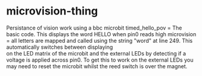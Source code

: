 # microvision-thing
Persistance of vision work using a bbc microbit 
timed_hello_pov = The basic code. This displays the word HELLO when pin0 reads high
microvision = all letters are mapped and called using the string "word" at line 249. This automatically switches between displaying  
on the LED matrix of the microbit and the external LEDs by detecting if a voltage is applied across pin0. To get this to work on the external LEDs you may need to reset the microbit whilst the reed switch is over the magnet. 
